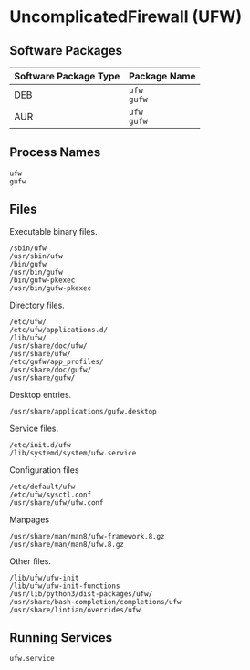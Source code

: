 # UncomplicatedFirewall (UFW)

## Software Packages

| Software Package Type | Package Name    |
| --------------------- | --------------- |
| DEB                   | `ufw`<br>`gufw` |
| AUR                   | `ufw`<br>`gufw` |

## Process Names

```
ufw
gufw
```

## Files

Executable binary files.

```
/sbin/ufw
/usr/sbin/ufw
/bin/gufw
/usr/bin/gufw
/bin/gufw-pkexec
/usr/bin/gufw-pkexec
```

Directory files.

```
/etc/ufw/
/etc/ufw/applications.d/
/lib/ufw/
/usr/share/doc/ufw/
/usr/share/ufw/
/etc/gufw/app_profiles/
/usr/share/doc/gufw/
/usr/share/gufw/
```

Desktop entries.

```
/usr/share/applications/gufw.desktop
```

Service files.

```
/etc/init.d/ufw
/lib/systemd/system/ufw.service
```

Configuration files

```
/etc/default/ufw
/etc/ufw/sysctl.conf
/usr/share/ufw/ufw.conf
```

Manpages

```
/usr/share/man/man8/ufw-framework.8.gz
/usr/share/man/man8/ufw.8.gz
```

Other files.

```
/lib/ufw/ufw-init
/lib/ufw/ufw-init-functions
/usr/lib/python3/dist-packages/ufw/
/usr/share/bash-completion/completions/ufw
/usr/share/lintian/overrides/ufw
```

## Running Services

```
ufw.service
```